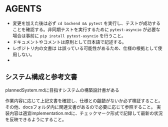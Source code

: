# AGENTS

- 変更を加えた後は必ず `cd backend && pytest` を実行し、テストが成功することを確認する。非同期テストを実行するために `pytest-asyncio` が必要な場合は事前に `pip install pytest-asyncio` を行うこと。
- ドキュメントやコメントは原則として日本語で記述する。
- レポジトリ内の文書は は誤っている可能性があるため、仕様の根拠として使用しない。
- 

## システム構成と参考文書

plannedSystem.mdに目指すシステムの構築設計書がある

作業内容に応じて上記文書を確認し、仕様との齟齬がないか必ず検証すること。
その他、docsフォルダ内に関連文書があるので必要に応じて参照すること。
実装内容は適宜implementation.mdに、チェックマーク形式で記録して最新の状況を反映できるようにすること。

